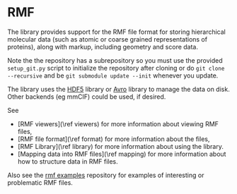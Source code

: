 # RMF #

The library provides support for the RMF file format for
storing hierarchical molecular data (such as atomic or coarse grained
representations of proteins), along with markup, including geometry
and score data.

Note the the repository has a subrepository so you must use the
provided `setup_git.py` script to initialize the repository after cloning
or do `git clone --recursive` and be `git submodule update --init`
whenever you update.

The library uses the [HDF5](http://www.hdf5.org) library or
[Avro](http://avro.apache.org) library to manage the data on
disk. Other backends (eg mmCIF) could be used, if desired.

See
- [RMF viewers](\ref viewers) for more information about viewing RMF files,
- [RMF file format](\ref format) for more information about the files,
- [RMF Library](\ref library) for more information about using the library.
- [Mapping data into RMF files](\ref mapping) for more information about how to structure data in RMF files.

Also see the [rmf examples](http://www.github.com/salilab/rmf_examples) repository
for examples of interesting or problematic RMF files.
